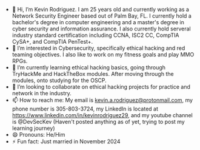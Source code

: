 - 👋 Hi, I’m Kevin Rodriguez. I am 25 years old and currently working as a Network Security Engineer based out of Palm Bay, FL. I currently hold a bachelor's degree in computer engineering and a master's degree in cyber security and information assurance. I also currently hold serveral industry standard certification including CCNA, ISC2 CC, CompTIA CySA+, and CompTIA PenTest+. 
- 👀 I’m interested in Cybersecurity, specifically ethical hacking and red teaming objectives. I also like to work on my fitness goals and play MMO RPGs. 
- 🌱 I’m currently learning ethical hacking basics, going through TryHackMe and HackTheBox modules. After moving through the modules, onto studying for the OSCP.
- 💞️ I’m looking to collaborate on ethical hacking projects for practice and network in the industry.
- 📫 How to reach me: My email is kevin.a.rodriguez@protonmail.com, my phone number is 305-803-3724, my LinkedIn is located at https://www.linkedin.com/in/kevinrodriguez29, and my youtube channel is @DevSecKev (Haven't posted anything as of yet, trying to post my learning journey)
- 😄 Pronouns: He/Him
- ⚡ Fun fact: Just married in November 2024

<!---
kevin-a-rodriguez/kevin-a-rodriguez is a ✨ special ✨ repository because its `README.md` (this file) appears on your GitHub profile.
You can click the Preview link to take a look at your changes.
--->
